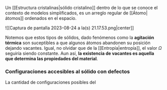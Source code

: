 
Un [[Estructura cristalinas|sólido cristalino]] dentro de lo que se conoce el contexto de modelos simplificados, es un arreglo regular de [[Átomo|átomos]] ordenados en el espacio. 

![[Captura de pantalla 2023-08-24 a la(s) 21.17.53.png|center]]

Notemos que estos tipos de sólidos, dado fenómenos como la **agitación térmica** son suceptibles a que algunos átomos abandonen su posición dejando vacantes. Igual, no olvidar que de la [[Entropía|entropía]], el valor $\Omega$ seguiría siendo constante. Aun así, **la existencia de vacantes es aquella que determina las propiedades del material**. 

### Configuraciones accesibles al sólido con defectos

La cantidad de configuraciones posibles del 